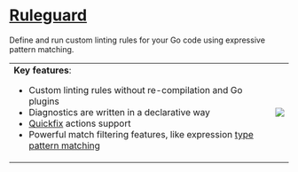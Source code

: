 # [Ruleguard](https://github.com/quasilyte/go-ruleguard)

Define and run custom linting rules for your Go code using expressive pattern matching.

<table>
  <tr>
    <td>
      <b>Key features</b>:
      <ul>
        <li>Custom linting rules without re-compilation and Go plugins</li>
        <li>Diagnostics are written in a declarative way</li>
        <li><a href="https://github.com/quasilyte/go-ruleguard/blob/master/docs/gorules.md#suggestions-quickfix-support">Quickfix</a> actions support</li>
        <li>Powerful match filtering features, like expression <a href="https://github.com/quasilyte/go-ruleguard/blob/master/docs/gorules.md#type-pattern-matching">type pattern matching</a></li>
      </ul>
    </td>
    <td>
      <img src="https://raw.githubusercontent.com/quasilyte/go-ruleguard/master/docs/logo2.png">
    </td>
  </tr>
</table>


